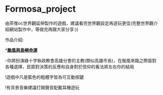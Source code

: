 # Formosa_project
由茶惟oc世界觀延伸製作的遊戲，建議看完世界觀設定再遊玩更佳(完整世界觀介紹網站製作中，等做完再跟大家分享:))

作品介紹:

*<b>[颱風與島嶼命運](https://saury030.github.io/Typhoons_and_island_fate/)</b> 

-你將扮演綠十字執政教會高雄分會的主教(類似高雄市長)，在颱風來臨之際面對各種選擇，民眾對決策的反應和自身對於信仰的看法將左右你的結局 
  
!遊戲中凡是藍色的粗體字皆為可互動按鍵 

!有背景音樂建議打開聲音配戴耳機遊玩
